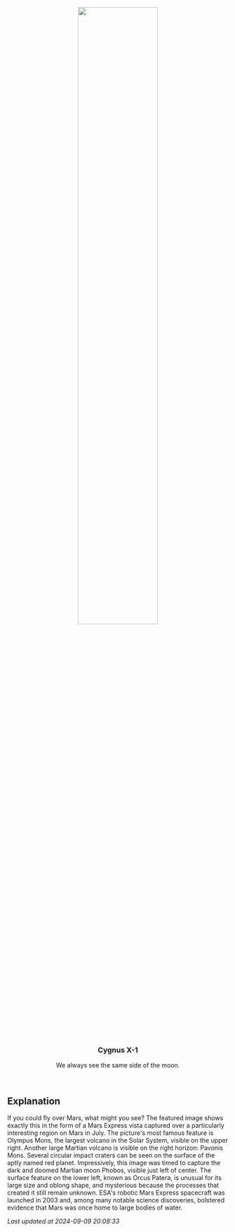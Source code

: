 <p align='center'>
    <img src='https://apod.nasa.gov/apod/image/2409/MarsPan_ExpressLuck_1080.jpg' width='60%' />
    <h3 align="center">Cygnus X-1</h3>
    <p align="center">We always see the same side of the moon.</p>
</p>
<br/>

Explanation
--
If you could fly over Mars, what might you see? The featured image shows exactly this in the form of a Mars Express vista captured over a particularly interesting region on Mars in July. The picture's most famous feature is Olympus Mons, the largest volcano in the Solar System, visible on the upper right.  Another large Martian volcano is visible on the right horizon: Pavonis Mons. Several circular impact craters can be seen on the surface of the aptly named red planet. Impressively, this image was timed to capture the dark and doomed Martian moon Phobos, visible just left of center.  The surface feature on the lower left, known as Orcus Patera, is unusual for its large size and oblong shape, and mysterious because the processes that created it still remain unknown.  ESA's robotic Mars Express spacecraft was launched in 2003 and, among many notable science discoveries, bolstered evidence that Mars was once home to large bodies of water.


*Last updated at 2024-09-09 20:08:33*
